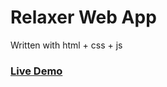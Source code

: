 # Relaxer Web App
Written with html + css + js
<a href="https://rezafirouzii.github.io/RelaxerApp/" target="blank"><h3> Live Demo</h3></a>
